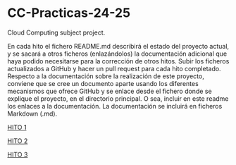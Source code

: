# CC-Practicas-24-25
Cloud Computing subject project.

En cada hito el fichero README.md describirá el estado del proyecto actual, y se sacará a otros ficheros (enlazándolos) la documentación adicional que haya podido necesitarse para la corrección de otros hitos. Subir los ficheros actualizados a GitHub y hacer un pull request para cada hito completado. Respecto a la documentación sobre la realización de este proyecto, conviene que se cree un documento aparte usando los diferentes mecanismos que ofrece GitHub y se enlace desde el fichero donde se explique el proyecto, en el directorio principal. O sea, incluir en este readme los enlaces a la documentación. La documentación se incluirá en ficheros Markdown (.md).

[HITO 1](./documentacion/readme_hito1.md)

[HITO 2](./documentacion/readme_hito2.md)

[HITO 3](./documentacion/readme_hito3.md)
